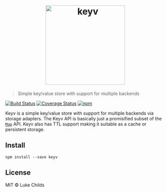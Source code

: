 <h1 align="center">
	<img width="250" src="https://rawgit.com/lukechilds/keyv/master/media/logo.svg" alt="keyv">
</h1>

> Simple key/value store with support for multiple backends

[![Build Status](https://travis-ci.org/lukechilds/keyv.svg?branch=master)](https://travis-ci.org/lukechilds/keyv)
[![Coverage Status](https://coveralls.io/repos/github/lukechilds/keyv/badge.svg?branch=master)](https://coveralls.io/github/lukechilds/keyv?branch=master)
[![npm](https://img.shields.io/npm/v/keyv.svg)](https://www.npmjs.com/package/keyv)

Keyv is a simple key/value store with support for multiple backends via storage adapters. The Keyv API is basically just a promisified subset of the [`Map`](https://developer.mozilla.org/en-US/docs/Web/JavaScript/Reference/Global_Objects/Map) API. Keyv also has TTL support making it suitable as a cache or persistent storage.

## Install

```shell
npm install --save keyv
```

## License

MIT © Luke Childs
